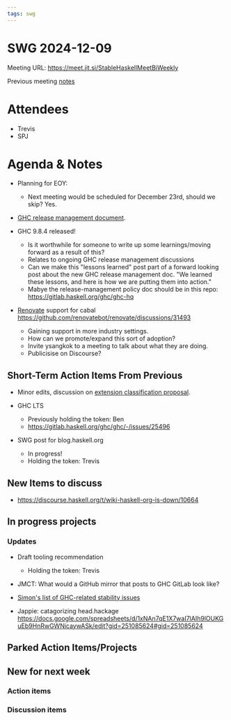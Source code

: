 ```yaml
---
tags: swg
---
```


SWG 2024-12-09
==============

Meeting URL: https://meet.jit.si/StableHaskellMeetBiWeekly

Previous meeting [notes](https://github.com/haskellfoundation/stability/blob/main/meetings/2024-11-25.md)

# Attendees

- Trevis
- SPJ

# Agenda & Notes

- Planning for EOY:
  - Next meeting would be scheduled for December 23rd, should we skip?  Yes.

- [GHC release management document](https://docs.google.com/document/d/1yHN6Tct5cdO2l_zwD5KYnYS-hc4R7qNnQZSicXCkZSw/edit?usp=sharing).

- GHC 9.8.4 released!
  - Is it worthwhile for someone to write up some learnings/moving forward as a result of this?
  - Relates to ongoing GHC release management discussions
  - Can we make this "lessons learned" post part of a forward looking post about the new GHC release management doc.  "We learned these lessons, and here is how we are putting them into action."
  - Mabye the release-management policy doc should be in this repo: https://gitlab.haskell.org/ghc/ghc-hq

- [Renovate](https://github.com/renovatebot/renovate) support for cabal https://github.com/renovatebot/renovate/discussions/31493
  - Gaining support in more industry settings.
  - How can we promote/expand this sort of adoption?
  - Invite ysangkok to a meeting to talk about what they are doing.
  - Publicisise on Discourse?

## Short-Term Action Items From Previous

- Minor edits, discussion on [extension classification proposal](https://github.com/ghc-proposals/ghc-proposals/pull/669).

- GHC LTS
  - Previously holding the token: Ben
  - https://gitlab.haskell.org/ghc/ghc/-/issues/25496

- SWG post for blog.haskell.org
  - In progress!
  - Holding the token: Trevis

## New Items to discuss

- https://discourse.haskell.org/t/wiki-haskell-org-is-down/10664

## In progress projects
### Updates

- Draft tooling recommendation
  - Holding the token: Trevis

- JMCT: What would a GitHub mirror that posts to GHC GitLab look like?

- [Simon's list of GHC-related stability issues](https://docs.google.com/document/d/1sX_rXHx8Mj3Kae9GalR2BwZ5-xzl7UpnpMBwl4dqsWY/edit?usp=sharing)
- Jappie: catagorizing head.hackage https://docs.google.com/spreadsheets/d/1xNAn7qE1X7waI7lAIh9lOUKGuEb9HnRwGWNicaywASk/edit?gid=251085624#gid=251085624

## Parked Action Items/Projects

## New for next week

### Action items

### Discussion items
